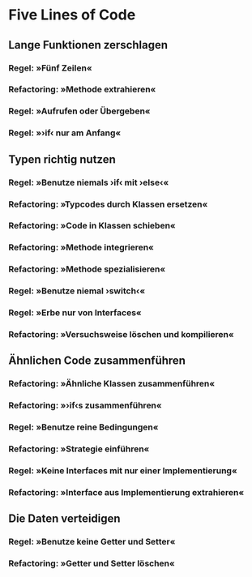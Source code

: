 # Five Lines of Code
## Lange Funktionen zerschlagen
### Regel: »Fünf Zeilen«
### Refactoring: »Methode extrahieren«
### Regel: »Aufrufen oder Übergeben«
### Regel: »›if‹ nur am Anfang«
## Typen richtig nutzen
### Regel: »Benutze niemals ›if‹ mit ›else‹«
### Refactoring: »Typcodes durch Klassen ersetzen«
### Refactoring: »Code in Klassen schieben«
### Refactoring: »Methode integrieren«
### Refactoring: »Methode spezialisieren«
### Regel: »Benutze niemal ›switch‹«
### Regel: »Erbe nur von Interfaces«
### Refactoring: »Versuchsweise löschen und kompilieren«
## Ähnlichen Code zusammenführen
### Refactoring: »Ähnliche Klassen zusammenführen«
### Refactoring: »›if‹s zusammenführen«
### Regel: »Benutze reine Bedingungen« 
### Refactoring: »Strategie einführen«
### Regel: »Keine Interfaces mit nur einer Implementierung«
### Refactoring: »Interface aus Implementierung extrahieren«
## Die Daten verteidigen
### Regel: »Benutze keine Getter und Setter«
### Refactoring: »Getter und Setter löschen«
